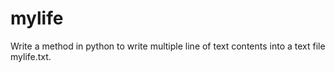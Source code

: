 # mylife
Write a method in python to write multiple line of text contents into a text file mylife.txt.
